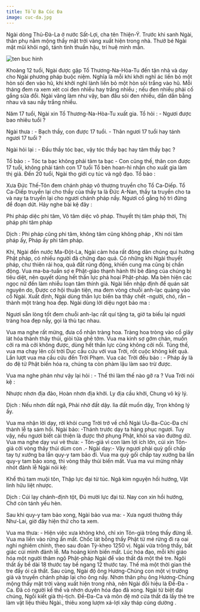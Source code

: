 ```yaml
---
title: Tổ U Ba Cúc Đa
image: cuc-da.jpg
---
```



Ngài dòng Thủ-Đà-La ở nước Sất-Lợi, cha tên Thiện-Ý. Trước khi sanh Ngài, thân phụ nằm mộng thấy mặt trời vàng xuất hiện trong nhà. Thưở bé Ngài mặt mũi khôi ngô, tánh tình thuần hậu, trí huệ minh mẫn.

![ten buc hinh](http://lh5.ggpht.com/-Cm6ekofsZPM/Tu8HC2JW4cI/AAAAAAAADBA/3PE_mpx13O0/04.UuBaCucDa.jpg?imgmax=512 "ten buc hinh")

Khoảng 12 tuổi, Ngài được gặp Tổ Thương-Na-Hòa-Tu đến tận nhà và dạy cho Ngài phương pháp buộc niệm. Nghĩa là mỗi khi khởi nghĩ ác liền bỏ một hòn sỏi đen vào hũ, khi khởi nghĩ lành liền bỏ một hòn sỏi trắng vào hũ. Mỗi tháng đem ra xem xét coi đen nhiều hay trắng nhiều ; nếu đen nhiều phải cố gắng sửa đổi. Ngài vâng làm như vậy, ban đầu sỏi đen nhiều, dần dần bằng nhau và sau nầy trắng nhiều.

Năm 17 tuổi, Ngài xin Tổ Thương-Na-Hòa-Tu xuất gia. Tổ hỏi : - Ngươi được bao nhiêu tuổi ?

Ngài thưa : - Bạch thầy, con được 17 tuổi. - Thân ngươi 17 tuổi hay tánh ngươi 17 tuổi ?

Ngài hỏi lại : - Đầu thầy tóc bạc, vậy tóc thầy bạc hay tâm thầy bạc ?

Tổ bảo : - Tóc ta bạc không phải tâm ta bạc - Con cũng thế, thân con được 17 tuổi, không phải tánh con 17 tuổi Tổ bèn hoan-hỉ nhận cho xuất gia làm thị giả. Đến 20 tuổi, Ngài thọ giới cụ túc và ngộ đạo. Tổ bảo :

Xưa Đức Thế-Tôn đem chánh pháp vô thượng truyền cho Tổ Ca-Diếp. Tổ Ca-Diếp truyền lại cho thầy của thầy ta là Đức A-Nan, thầy ta truyền cho ta và nay ta truyền lại cho ngươi chánh pháp nầy. Ngươi cố gắng hộ trì đừng để đoạn dứt. Hảy nghe bài kệ đây :

Phi pháp diệc phi tâm, Vô tâm diệc vô pháp. Thuyết thị tâm pháp thời, Thị pháp phi tâm pháp

Dịch : Phi pháp cũng phi tâm, không tâm cũng không pháp , Khi nói tâm pháp ấy, Pháp ấy phi tâm pháp.

Khi, Ngài đến nước Ma-Đột-La, Ngài cảm hóa rất đông dân chúng qui hướng Phật pháp, có nhiều người đã chứng đạo quả. Có những khi Ngài thuyết pháp, chư thiên rải hoa, quả đất rúng động, khiến cung ma cũng bị chấn động. Vua ma-ba-tuần sợ e Phật-giáo thạnh hành thì bè đảng của chúng bị tiêu diệt, nên quyết dùng hết thần lực phá hoại Phật-pháp. Ma bèn hiện các ngọc nữ đến làm nhiễu loạn tâm thính giả. Ngài liền nhập định để quán sát nguyên do, Được cơ hội thuận tiện, ma đem vòng chuỗi anh-lạc quàng vào cổ Ngài. Xuất định, Ngài dùng thần lực biến ba thây chết -người, chó, rắn – thành một tràng hoa đẹp. Ngài dùng lời diệu ngọt bảo ma :

Ngươi sẵn lòng tốt đem chuỗi anh-lạc rất quí tặng ta, giờ ta biếu lại ngươi tràng hoa đẹp nầy, gọi là thù tạc nhau. 

Vua ma nghe rất mừng, đưa cổ nhận tràng hoa. Tràng hoa tròng vào cổ giây lát hóa thành thây thúi, giòi tửa ghê tởm. Vua ma kinh sợ gớm chán, muốn cởi ra mà cởi không được, dùng hết thần lực cũng không cởi nổi. Túng thế, vua ma chạy lên cõi trời Dục cầu cứu với vua Trời, rốt cuộc không kết quả. Lần lượt vua ma cầu cứu đến Trời Phạm. Vua các Trời đều bảo : - Pháp ấy là do đệ tử Phật biến hóa ra, chúng ta còn phàm lậu làm sao trừ được.

Vua ma nghe phán như vậy lại hỏi : - Thế thì làm thế nào gỡ ra ? Vua Trời nói kệ :

Nhược nhơn địa đảo, Hoàn nhơn địa khởi. Ly địa cầu khởi, Chung vô kỳ lý.

Dịch : Nếu nhơn đất ngã, Phải nhờ đất dậy. lìa đất muốn dậy, Trọn không lý ấy.

Vua ma nhận lời dạy, rời khỏi cung Trời trở về chỗ Ngài Ưu-Ba-Cúc-Đa chí thành lễ tạ sám hối. Ngài bảo: -Thánh trước dạy ta hàng phục ngươi. Tuy vậy, nếu ngươi biết cải thiện là được thờ phụng Phật, khỏi sa vào đường dữ. Vua ma nghe dạy vui vẻ thưa: - Tôn-giả vì con làm lợi ích lớn, cúi xin Tôn-giả cởi vòng thây thúi dùm con .- Ngài dạy:- Vậy ngươi phải quỳ gối chấp tay tự xướng ba lần quy-y tam bảo đi. Vua ma quỳ gối chấp tay xướng ba lần quy-y tam bảo xong, thì vòng thây thúi biến mất. Vua ma vui mừng nhảy nhót đảnh lễ Ngài nói kệ:

Khể thủ tam muội tôn, Thập lực đại từ túc. Ngã kim nguyện hồi hướng, Vật linh hữu liệt nhược.

Dịch : Cúi lạy chánh-định tột, Đủ mười lực đại từ. Nay con xin hồi hướng, Chớ còn tánh yếu hèn.

Sau khi quy-y tam bảo xong, Ngài bảo vua ma: - Xưa ngươi thường thấy Như-Lai, giờ đây hiện thử cho ta xem.

Vua ma thưa: - Hiện việc xưa không khó, chỉ xin Tôn-giả trông thấy đừng lễ. Vua ma liền vào rừng ẩn mất. Chốc lát bỗng thấy Phật từ mé rừng đi ra oai nghi nghiêm chỉnh, theo sau đoàn Tỳ-kheo 1250 vị. Ngài vừa trông thấy, bất giác cúi mình đảnh lễ. Ma hoảng kinh biến mất. Lúc hóa đạo, mỗi khi giáo hóa một người thâm ngộ Phật-pháp Ngài để vào thất đá một thẻ tre. Ngôi thất ấy bề dài 18 thước tay bề ngang 12 thước tay. Thế mà một thời gian thẻ tre đầy ói cả thất. Sau cùng, Ngài độ ông Hương-Chúng con một vị trưởng giả và truyền chánh pháp lại cho ông nầy. Nhơn thân phụ ông Hương-Chúng mộng thấy mặt trời vàng xuất hiện trong nhà, nên Ngài đổi hiệu là Đề-Đa -Ca. Đã có người kế thế và nhơn duyên hóa đạo đã xong. Ngài từ biệt đại chúng, Ngồi kiết già thị-tịch. Đề-Đa-Ca và môn đệ mở cửa thất đá lấy thẻ tre làm vật liệu thiêu Ngài., thiêu xong lượm xá-lợi xây tháp cúng dường .